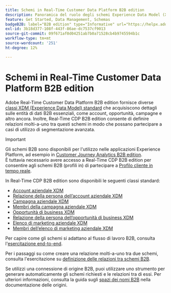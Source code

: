 ```yaml
---
title: Schemi in Real-Time Customer Data Platform B2B edition
description: Panoramica del ruolo degli schemi Experience Data Model (XDM) in Adobe Real-Time Customer Data Platform B2B edition.
feature: Get Started, Data Management, Schemas
badgeB2B: label="B2B edition" type="Informative" url="https://helpx.adobe.com/it/legal/product-descriptions/real-time-customer-data-platform-b2b-edition-prime-and-ultimate-packages.html newtab=true"
exl-id: 3b18d377-108f-443f-86ae-dc7537cf9013
source-git-commit: 09f671af0d04251ab7b0a71528cb4b9745594b1c
workflow-type: tm+mt
source-wordcount: '251'
ht-degree: 12%

---
```


# Schemi in Real-Time Customer Data Platform B2B edition

Adobe Real-Time Customer Data Platform B2B edition fornisce diverse [classi XDM (Experience Data Model) standard](../../xdm/schema/composition.md#class) che acquisiscono dettagli sulle entità di dati B2B essenziali, come account, opportunità, campagne e altro ancora. Inoltre, Real-Time CDP B2B edition consente di definire relazioni molti-a-uno tra questi schemi in modo che possano partecipare a casi di utilizzo di segmentazione avanzata.

>[!IMPORTANT]
>
>Gli schemi B2B sono disponibili per l&#39;utilizzo nelle applicazioni Experience Platform, ad esempio in [Customer Journey Analytics B2B edition](https://experienceleague.adobe.com/it/docs/analytics-platform/using/cja-overview/cja-b2b/cja-b2b-edition). <br/>È tuttavia necessario avere accesso a Real-Time CDP B2B edition per consentire agli schemi B2B (profili in) di partecipare a [Profilo cliente in tempo reale](../../profile/home.md).

In Real-Time CDP B2B edition sono disponibili le seguenti classi standard:

* [Account aziendale XDM](../../xdm/classes/b2b/business-account.md)
* [Relazione della persona dell’account aziendale XDM](../../xdm/classes/b2b/business-account-person-relation.md)
* [Campagna aziendale XDM](../../xdm/classes/b2b/business-campaign.md)
* [Membri della campagna aziendale XDM](../../xdm/classes/b2b/business-campaign-members.md)
* [Opportunità di business XDM](../../xdm/classes/b2b/business-opportunity.md)
* [Relazione della persona dell’opportunità di business XDM](../../xdm/classes/b2b/business-opportunity-person-relation.md)
* [Elenco di marketing aziendale XDM](../../xdm/classes/b2b/business-marketing-list.md)
* [Membri dell’elenco di marketing aziendale XDM](../../xdm/classes/b2b/business-marketing-list-members.md)

Per capire come gli schemi si adattano al flusso di lavoro B2B, consulta l&#39;[esercitazione end-to-end](../b2b-tutorial.md).

Per i passaggi su come creare una relazione molti-a-uno tra due schemi, consulta l&#39;esercitazione su [definizione delle relazioni tra schemi B2B](../../xdm/tutorials/relationship-b2b.md).

Se utilizzi una connessione di origine B2B, puoi utilizzare uno strumento per generare automaticamente gli schemi richiesti e le relazioni tra di essi. Per ulteriori informazioni, consulta la guida sugli [spazi dei nomi B2B](../../sources/connectors/adobe-applications/marketo/marketo-namespaces.md) nella documentazione delle origini.
